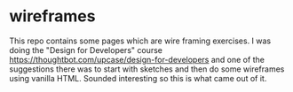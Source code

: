 # wireframes

This repo contains some pages which are wire framing exercises.
I was doing the "Design for Developers" course
https://thoughtbot.com/upcase/design-for-developers
and one of the suggestions there was to start with sketches and
then do some wireframes using vanilla HTML. Sounded interesting
so this is what came out of it.

